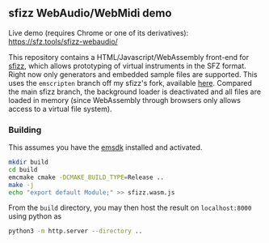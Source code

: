 ## sfizz WebAudio/WebMidi demo

Live demo (requires Chrome or one of its derivatives): https://sfz.tools/sfizz-webaudio/

This repository contains a HTML/Javascript/WebAssembly front-end for [sfizz](https://sfz.tools/sfizz), which allows prototyping of virtual instruments in the SFZ format.
Right now only generators and embedded sample files are supported. This uses the `emscripten` branch off my sfizz's fork, available [here](https://github.com/paulfd/sfizz/tree/emscripten).
Compared the main sfizz branch, the background loader is deactivated and all files are loaded in memory (since WebAssembly through browsers only allows access to a virtual file system).

### Building

This assumes you have the [emsdk](https://github.com/emscripten-core/emsdk) installed and activated.
```sh
mkdir build
cd build
emcmake cmake -DCMAKE_BUILD_TYPE=Release ..
make -j
echo "export default Module;" >> sfizz.wasm.js
```

From the `build` directory, you may then host the result on `localhost:8000` using python as
```sh
python3 -m http.server --directory ..
```
